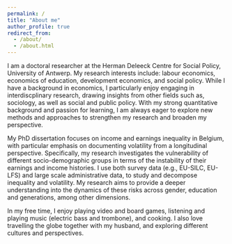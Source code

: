 ```yaml
---
permalink: /
title: "About me"
author_profile: true
redirect_from: 
  - /about/
  - /about.html
---
```

I am a doctoral researcher at the Herman Deleeck Centre for Social Policy, University of Antwerp. My research interests include: labour economics, economics of education, development economics, and social policy. While I have a background in economics, I particularly enjoy engaging in interdiscplinary research, drawing insights from other fields such as, sociology, as well as social and public policy. With my strong quantitative background and passion for learning, I am always eager to explore new methods and approaches to strengthen my research and broaden my perspective. 

My PhD dissertation focuses on income and earnings inequality in Belgium, with particular emphasis on documenting volatility from a longitudinal perspective. Specifically, my research investigates the vulnerability of different socio-demographic groups in terms of the instability of their earnings and income histories. I use both survey data (e.g., EU-SILC, EU-LFS) and large scale administrative data, to study and decompose inequality and volatility. My research aims to provide a deeper understanding into the dynamics of these risks across gender, education and generations, among other dimensions. 

In my free time, I enjoy playing video and board games, listening and playing music (electric bass and trombone), and cooking. I also love travelling the globe together with my husband, and exploring different cultures and perspectives. 

